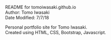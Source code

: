 README for tomoiwasaki.github.io  
Author: Tomo Iwasaki  
Date Modified: 7/7/18  


Personal portfolio site for Tomo Iwasaki.  
Created using HTML, CSS, Bootstrap, Javascript.  
